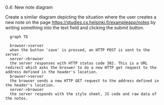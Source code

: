 0.4: New note diagram

Create a similar diagram depicting the situation where the user creates a new note on the page https://studies.cs.helsinki.fi/exampleapp/notes by writing something into the text field and clicking the submit button.


```mermaid
  graph TD

  browser->server
  when the button 'save' is pressed, an HTTP POST is sent to the server.
  server->browser
  the server responses with HTTP status code 302. This is a URL redirect which asks the broswer to do a new HTTP get request to the address defined in the header's location.
  browser->server
  the browser sends a new HTTP GET request to the address defined in the header's location.
  server->browser
  the server responds with the style sheet, JS code and raw data of the notes.

```
